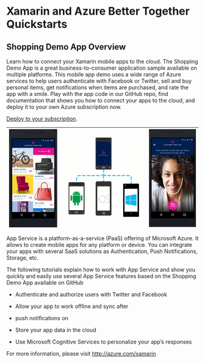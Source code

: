 Xamarin and Azure Better Together Quickstarts
=============================================

Shopping Demo App Overview
--------------------------

Learn how to connect your Xamarin mobile apps to the cloud. The Shopping Demo App is a great business-to-consumer application sample available on multiple platforms. This mobile app demo uses a wide range of Azure services to help users authenticate with Facebook or Twitter, sell and buy personal items, get notifications when items are purchased, and rate the app with a smile. Play with the app code in our GitHub repo, find documentation that shows you how to connect your apps to the cloud, and deploy it to your own Azure subscription now.

[Deploy to your subscription](https://github.com/PlainConcepts/XamarinAzure_ShoppingDemoApp/tree/master/Xamarin.Azure.Backend.Deployment).

| <img src="media/image1.png" width="132" height="257" /> | <img src="media/image2.png" width="224" height="212" /> | <img src="media/image3.png" width="129" height="256" /> |
|---------------------------------------------------------|---------------------------------------------------------|---------------------------------------------------------|

App Service is a platform-as-a-service (PaaS) offering of Microsoft Azure. It allows to create mobile apps for any platform or device. You can integrate your apps with several SaaS solutions as Authentication, Push Notifications, Storage, etc.

The following tutorials explain how to work with App Service and show you quickly and easily use several App Service features based on the Shopping Demo App available on GitHub

-   Authenticate and authorize users with Twitter and Facebook

-   Allow your app to work offline and sync after

-   push notifications on

-   Store your app data in the cloud

-   Use Microsoft Cognitive Services to personalize your app’s responses

For more information, please visit <http://azure.com/xamarin>
